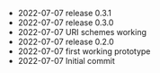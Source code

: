 - 2022-07-07	release 0.3.1
- 2022-07-07	release 0.3.0
- 2022-07-07	URI schemes working
- 2022-07-07	release 0.2.0
- 2022-07-07	first working prototype
- 2022-07-07	Initial commit
